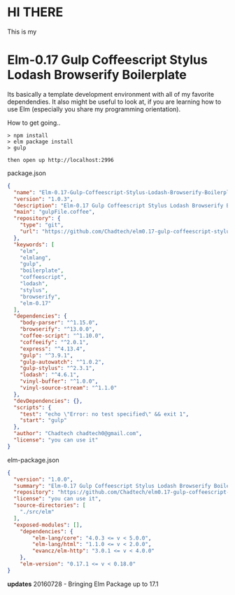 # HI THERE

This is my 

# Elm-0.17 Gulp Coffeescript Stylus Lodash Browserify Boilerplate

Its basically a template development environment with all of my favorite dependendies. It also might be useful to look at, if you are learning how to use Elm (especially you share my programming orientation).

How to get going..
```
> npm install
> elm package install
> gulp

then open up http://localhost:2996
```

package.json
``` json
{
  "name": "Elm-0.17-Gulp-Coffeescript-Stylus-Lodash-Browserify-Boilerplate",
  "version": "1.0.3",
  "description": "Elm-0.17 Gulp Coffeescript Stylus Lodash Browserify Boilerplate",
  "main": "gulpFile.coffee",
  "repository": {
    "type": "git",
    "url": "https://github.com/Chadtech/elm0.17-gulp-coffeescript-stylus-lodash-browserify-boilerplate"
  },
  "keywords": [
    "elm",
    "elmlang",
    "gulp",
    "boilerplate",
    "coffeescript",
    "lodash",
    "stylus",
    "browserify",
    "elm-0.17"
  ],
  "dependencies": {
    "body-parser": "^1.15.0",
    "browserify": "^13.0.0",
    "coffee-script": "^1.10.0",
    "coffeeify": "^2.0.1",
    "express": "^4.13.4",
    "gulp": "^3.9.1",
    "gulp-autowatch": "^1.0.2",
    "gulp-stylus": "^2.3.1",
    "lodash": "^4.6.1",
    "vinyl-buffer": "^1.0.0",
    "vinyl-source-stream": "^1.1.0"
  },
  "devDependencies": {},
  "scripts": {
    "test": "echo \"Error: no test specified\" && exit 1",
    "start": "gulp"
  },
  "author": "Chadtech chadtech0@gmail.com",
  "license": "you can use it"
}


```

elm-package.json
``` json
{
  "version": "1.0.0",
  "summary": "Elm-0.17 Gulp Coffeescript Stylus Lodash Browserify Boilerplate",
  "repository": "https://github.com/Chadtech/elm0.17-gulp-coffeescript-stylus-lodash-browserify-boilerplate",
  "license": "you can use it",
  "source-directories": [
    "./src/elm"
  ],
  "exposed-modules": [],
    "dependencies": {
        "elm-lang/core": "4.0.3 <= v < 5.0.0",
        "elm-lang/html": "1.1.0 <= v < 2.0.0",
        "evancz/elm-http": "3.0.1 <= v < 4.0.0"
    },
    "elm-version": "0.17.1 <= v < 0.18.0"
}
```

**updates**
20160728 - Bringing Elm Package up to 17.1